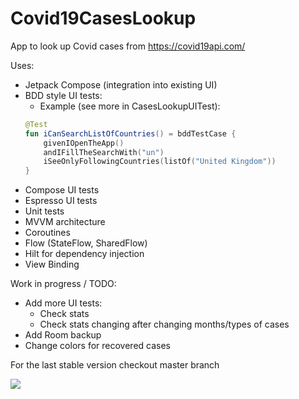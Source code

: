 # Covid19CasesLookup
App to look up Covid cases from https://covid19api.com/

Uses:
- Jetpack Compose (integration into existing UI)
- BDD style UI tests:
    - Example (see more in CasesLookupUITest): 
    ```kotlin
    @Test
    fun iCanSearchListOfCountries() = bddTestCase {
        givenIOpenTheApp()
        andIFillTheSearchWith("un")
        iSeeOnlyFollowingCountries(listOf("United Kingdom"))
    }
  ```
- Compose UI tests
- Espresso UI tests
- Unit tests
- MVVM architecture
- Coroutines
- Flow (StateFlow, SharedFlow)
- Hilt for dependency injection
- View Binding

Work in progress / TODO:
- Add more UI tests:
    - Check stats
    - Check stats changing after changing months/types of cases
- Add Room backup
- Change colors for recovered cases

For the last stable version checkout master branch

<img src="media/cases_lookup.gif">
